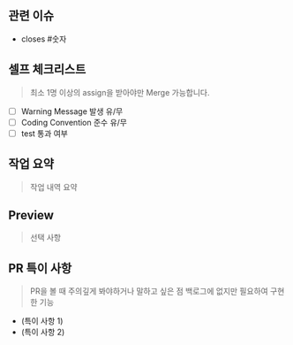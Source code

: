 ## 관련 이슈

- closes #숫자

## 셀프 체크리스트

> 최소 1명 이상의 assign을 받아야만 Merge 가능합니다.

- [ ] Warning Message 발생 유/무
- [ ] Coding Convention 준수 유/무
- [ ] test 통과 여부

## 작업 요약
> 작업 내역 요약

## Preview

> 선택 사항

## PR 특이 사항

> PR을 볼 때 주의깊게 봐야하거나 말하고 싶은 점
> 백로그에 없지만 필요하여 구현한 기능 

- (특이 사항 1)
- (특이 사항 2)

